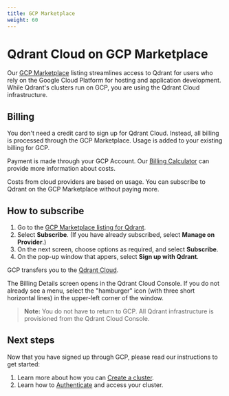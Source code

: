 ```yaml
---
title: GCP Marketplace
weight: 60
---
```


# Qdrant Cloud on GCP Marketplace

Our [GCP Marketplace](https://console.cloud.google.com/marketplace/product/qdrant-public/qdrant)
listing streamlines access to Qdrant for users who rely on the Google Cloud Platform for
hosting and application development. While Qdrant's clusters run on GCP, you are using the
Qdrant Cloud infrastructure. 

## Billing

You don't need a credit card to sign up for Qdrant Cloud. Instead, all billing is
processed through the GCP Marketplace. Usage is added to your existing billing
for GCP.

Payment is made through your GCP Account. Our [Billing Calculator](https://cloud.qdrant.io/calculator)
can provide more information about costs.

Costs from cloud providers are based on usage. You can subscribe to Qdrant on
the GCP Marketplace without paying more.

## How to subscribe

1. Go to the [GCP Marketplace listing for Qdrant](https://console.cloud.google.com/marketplace/product/qdrant-public/qdrant).
1. Select **Subscribe**. (If you have already subscribed, select
   **Manage on Provider**.)
1. On the next screen, choose options as required, and select **Subscribe**.
1. On the pop-up window that appers, select **Sign up with Qdrant**.

GCP transfers you to the [Qdrant Cloud](https://cloud.qdrant.io/).

The Billing Details screen opens in the Qdrant Cloud Console. If you do not
already see a menu, select the "hamburger" icon (with three short horizontal
lines) in the upper-left corner of the window.

> **Note:** You do not have to return to GCP. All Qdrant infrastructure is provisioned from the Qdrant Cloud Console. 

## Next steps

Now that you have signed up through GCP, please read our instructions to get started:

1. Learn more about how you can [Create a cluster](/documentation/cloud/create-cluster/).
1. Learn how to [Authenticate](/documentation/cloud/authentication/) and access your cluster.
